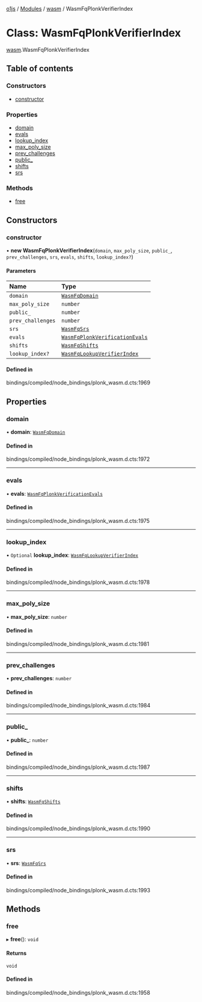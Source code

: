 [o1js](../README.md) / [Modules](../modules.md) / [wasm](../modules/wasm.md) / WasmFqPlonkVerifierIndex

# Class: WasmFqPlonkVerifierIndex

[wasm](../modules/wasm.md).WasmFqPlonkVerifierIndex

## Table of contents

### Constructors

- [constructor](wasm.WasmFqPlonkVerifierIndex.md#constructor)

### Properties

- [domain](wasm.WasmFqPlonkVerifierIndex.md#domain)
- [evals](wasm.WasmFqPlonkVerifierIndex.md#evals)
- [lookup\_index](wasm.WasmFqPlonkVerifierIndex.md#lookup_index)
- [max\_poly\_size](wasm.WasmFqPlonkVerifierIndex.md#max_poly_size)
- [prev\_challenges](wasm.WasmFqPlonkVerifierIndex.md#prev_challenges)
- [public\_](wasm.WasmFqPlonkVerifierIndex.md#public_)
- [shifts](wasm.WasmFqPlonkVerifierIndex.md#shifts)
- [srs](wasm.WasmFqPlonkVerifierIndex.md#srs)

### Methods

- [free](wasm.WasmFqPlonkVerifierIndex.md#free)

## Constructors

### constructor

• **new WasmFqPlonkVerifierIndex**(`domain`, `max_poly_size`, `public_`, `prev_challenges`, `srs`, `evals`, `shifts`, `lookup_index?`)

#### Parameters

| Name | Type |
| :------ | :------ |
| `domain` | [`WasmFqDomain`](wasm.WasmFqDomain.md) |
| `max_poly_size` | `number` |
| `public_` | `number` |
| `prev_challenges` | `number` |
| `srs` | [`WasmFqSrs`](wasm.WasmFqSrs.md) |
| `evals` | [`WasmFqPlonkVerificationEvals`](wasm.WasmFqPlonkVerificationEvals.md) |
| `shifts` | [`WasmFqShifts`](wasm.WasmFqShifts.md) |
| `lookup_index?` | [`WasmFqLookupVerifierIndex`](wasm.WasmFqLookupVerifierIndex.md) |

#### Defined in

bindings/compiled/node_bindings/plonk_wasm.d.cts:1969

## Properties

### domain

• **domain**: [`WasmFqDomain`](wasm.WasmFqDomain.md)

#### Defined in

bindings/compiled/node_bindings/plonk_wasm.d.cts:1972

___

### evals

• **evals**: [`WasmFqPlonkVerificationEvals`](wasm.WasmFqPlonkVerificationEvals.md)

#### Defined in

bindings/compiled/node_bindings/plonk_wasm.d.cts:1975

___

### lookup\_index

• `Optional` **lookup\_index**: [`WasmFqLookupVerifierIndex`](wasm.WasmFqLookupVerifierIndex.md)

#### Defined in

bindings/compiled/node_bindings/plonk_wasm.d.cts:1978

___

### max\_poly\_size

• **max\_poly\_size**: `number`

#### Defined in

bindings/compiled/node_bindings/plonk_wasm.d.cts:1981

___

### prev\_challenges

• **prev\_challenges**: `number`

#### Defined in

bindings/compiled/node_bindings/plonk_wasm.d.cts:1984

___

### public\_

• **public\_**: `number`

#### Defined in

bindings/compiled/node_bindings/plonk_wasm.d.cts:1987

___

### shifts

• **shifts**: [`WasmFqShifts`](wasm.WasmFqShifts.md)

#### Defined in

bindings/compiled/node_bindings/plonk_wasm.d.cts:1990

___

### srs

• **srs**: [`WasmFqSrs`](wasm.WasmFqSrs.md)

#### Defined in

bindings/compiled/node_bindings/plonk_wasm.d.cts:1993

## Methods

### free

▸ **free**(): `void`

#### Returns

`void`

#### Defined in

bindings/compiled/node_bindings/plonk_wasm.d.cts:1958
